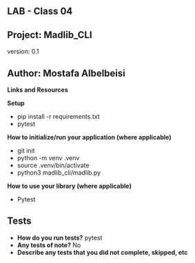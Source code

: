 ## LAB - Class 04
## Project: Madlib_CLI
version: 0.1

## Author: **Mostafa Albelbeisi**

**Links and Resources**

**Setup**
- pip install -r requirements.txt
- pytest


**How to initialize/run your application (where applicable)**
- git init
- python -m venv .venv
- source .venv/bin/activate
- python3 madlib_cli/madlib.py

**How to use your library (where applicable)** 
- Pytest

## Tests
- **How do you run tests?** pytest
- **Any tests of note?** No
- **Describe any tests that you did not complete, skipped, etc** 